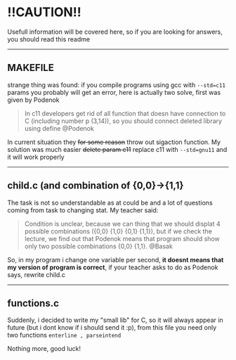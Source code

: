 # !!CAUTION!!

Usefull information will be covered here, so if you are looking for answers, you should read this readme

---

## MAKEFILE

strange thing was found: if you compile programs using gcc with `--std=c11` params you probably will get an error, here is actually two solve, first was given by Podenok

> In c11 developers get rid of all function that doesn have connection to C (including number p (3,14)), so you should connect deleted library using define @Podenok

In current situation they ~~for some reason~~ throw out sigaction function.
My solution was much easier ~~delete param c11~~ replace c11 with `--std=gnu11` and it will work properly

---

## child.c (and combination of {0,0}->{1,1}

The task is not so understandable as at could be and a lot of questions coming from task to changing stat. My teacher said:

> Condition is unclear, because we can thing that we should displat 4 possible combinations ({0,0} {1,0} {0,1} {1,1}), but if we check the lecture, we find out that Podenok means that program should show only two possible combinations {0,0} {1,1}. @Basak

So, in my program i change one variable per second, **it doesnt means that my version of program is correct**, if your teacher asks to do as Podenok says, rewrite child.c

---

## functions.c

Suddenly, i decided to write my "small lib" for C, so it will always appear in future (but i dont know if i should send it :p), from this file you need only two functions `enterline , parseintend`

Nothing more, good luck!
